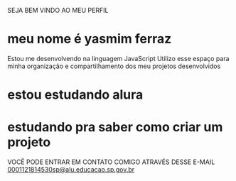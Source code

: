 SEJA BEM VINDO AO MEU PERFIL
# meu nome é yasmim ferraz
Estou me desenvolvendo na linguagem JavaScript
Utilizo esse espaço para minha organização e compartilhamento dos meu projetos desenvolvidos

# estou estudando alura 

# estudando pra saber como criar um projeto 

VOCÊ PODE ENTRAR EM CONTATO COMIGO ATRAVÉS DESSE E-MAIL
0001121814530sp@alu.educacao.sp.gov.br

